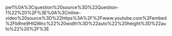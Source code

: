 pw1%0A%3Cquestion%20source%3D%22Question-1%22%20%2F%3E%0A%3Cinline-video%20source%3D%22https%3A%2F%2Fwww.youtube.com%2Fembed%2Fb9ne9HIQWnc%22%20width%3D%22auto%22%20height%3D%22auto%22%20%2F%3E